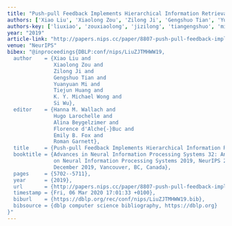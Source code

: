 ```yaml
---
title: "Push-pull Feedback Implements Hierarchical Information Retrieval Efficiently"
authors: ['Xiao Liu', 'Xiaolong Zou', 'Zilong Ji', 'Gengshuo Tian', 'Yuanyuan Mi', 'Tiejun Huang', 'K. Y. Michael Wong', 'Si Wu']
authors-key: ['liuxiao', 'zouxiaolong', 'jizilong', 'tiangengshuo', 'miyuanyuan', 'huangtiejun', 'y.k.', 'wusi']
year: "2019"
article-link: "http://papers.nips.cc/paper/8807-push-pull-feedback-implements-hierarchical-information-retrieval-efficiently"
venue: "NeurIPS"
bibex: "@inproceedings{DBLP:conf/nips/LiuZJTMHWW19,
  author    = {Xiao Liu and
               Xiaolong Zou and
               Zilong Ji and
               Gengshuo Tian and
               Yuanyuan Mi and
               Tiejun Huang and
               K. Y. Michael Wong and
               Si Wu},
  editor    = {Hanna M. Wallach and
               Hugo Larochelle and
               Alina Beygelzimer and
               Florence d'Alche{-}Buc and
               Emily B. Fox and
               Roman Garnett},
  title     = {Push-pull Feedback Implements Hierarchical Information Retrieval Efficiently},
  booktitle = {Advances in Neural Information Processing Systems 32: Annual Conference
               on Neural Information Processing Systems 2019, NeurIPS 2019, 8-14
               December 2019, Vancouver, BC, Canada},
  pages     = {5702--5711},
  year      = {2019},
  url       = {http://papers.nips.cc/paper/8807-push-pull-feedback-implements-hierarchical-information-retrieval-efficiently},
  timestamp = {Fri, 06 Mar 2020 17:01:33 +0100},
  biburl    = {https://dblp.org/rec/conf/nips/LiuZJTMHWW19.bib},
  bibsource = {dblp computer science bibliography, https://dblp.org}
}"
---
```

